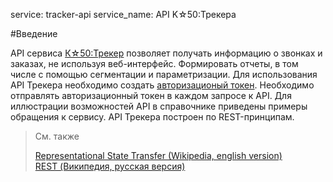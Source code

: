 service: tracker-api
service_name: API K☆50:Трекера

#Введение

API сервиса <a href="http://help.k50.ru/tracker/" target="_blank">К☆50:Трекер</a> позволяет получать информацию о звонках и заказах, не используя веб-интерфейс.
Формировать отчеты, в том числе с помощью сегментации и параметризации.
Для использования API Трекера необходимо создать [авторизационый токен](token_creation). Необходимо отправлять авторизационный токен в каждом запросе к API.
Для иллюстрации возможностей API в справочнике приведены примеры обращения к сервису.
API Трекера построен по REST-принципам.

>См. также
>
><a href="http://en.wikipedia.org/wiki/Representational_State_Transfer" target="_blank">Representational State Transfer (Wikipedia, english version)</a><br/>
><a href="http://ru.wikipedia.org/wiki/REST" target="_blank">REST (Википедия, русская версия)</a>